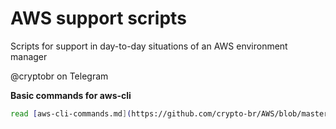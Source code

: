 # AWS support scripts

Scripts for support in day-to-day situations of an AWS environment manager

@cryptobr on Telegram

**Basic commands for aws-cli**
```sh
read [aws-cli-commands.md](https://github.com/crypto-br/AWS/blob/master/aws-cli-commands.md)
```
